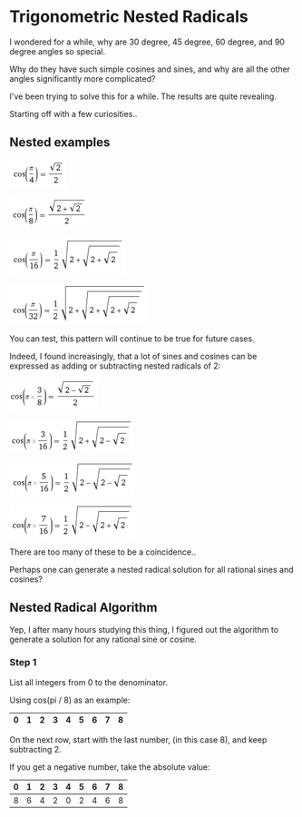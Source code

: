 # Trigonometric Nested Radicals

I wondered for a while, why are 30 degree, 45 degree, 60 degree, and 90 degree angles so special.

Why do they have such simple cosines and sines, and why are all the other angles significantly more complicated?

I've been trying to solve this for a while. The results are quite revealing.

Starting off with a few curiosities..

## Nested examples

![cos1_4](cos1_4.png)

![cos1_8](cos1_8.png)

![cos1_16](cos1_16.png)

![cos1_32](cos1_32.png)

You can test, this pattern will continue to be true for future cases.

Indeed, I found increasingly, that a lot of sines and cosines can be expressed as adding or subtracting nested radicals of 2:

![cos3_8](cos3_8.png)

![cos3_16](cos3_16.png)

![cos5_16](cos5_16.png)

![cos7_16](cos7_16.png)

There are too many of these to be a coincidence..

Perhaps one can generate a nested radical solution for all rational sines and cosines?

## Nested Radical Algorithm

Yep, I after many hours studying this thing, I figured out the algorithm to generate a solution for any rational sine or cosine.

### Step 1

List all integers from 0 to the denominator.

Using cos(pi / 8) as an example:

0 | 1 | 2 | 3 | 4 | 5 | 6 | 7 | 8
--- | --- | --- | --- | --- | --- | --- | --- | ---

On the next row, start with the last number, (in this case 8), and keep subtracting 2.

If you get a negative number, take the absolute value:

0 | 1 | 2 | 3 | 4 | 5 | 6 | 7 | 8
--- | --- | --- | --- | --- | --- | --- | --- | ---
8 | 6 | 4 | 2 | 0 | 2 | 4 | 6 | 8

